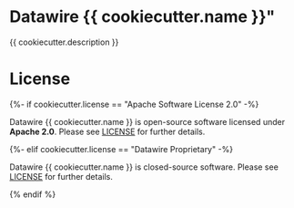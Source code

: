 # Datawire {{ cookiecutter.name }}"

{{ cookiecutter.description }}

# License

{%- if cookiecutter.license == "Apache Software License 2.0" -%}

Datawire {{ cookiecutter.name }} is open-source software licensed under **Apache 2.0**. Please see [LICENSE](LICENSE) for further details.

{%- elif cookiecutter.license == "Datawire Proprietary" -%}

Datawire {{ cookiecutter.name }} is closed-source software. Please see [LICENSE](LICENSE) for further details.

{% endif %}